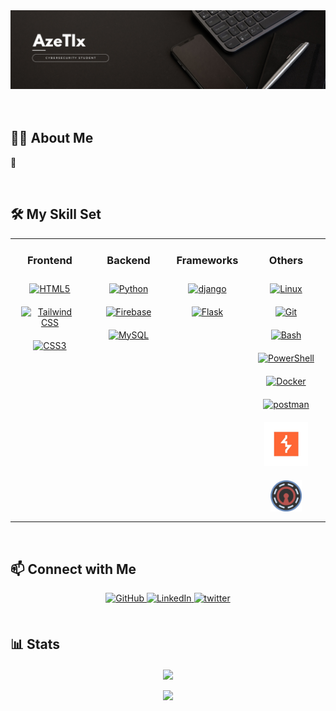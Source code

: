 <div align="center">
  <img src="https://github.com/AzeTIIx/AzeTIIx/blob/main/bannera.png">
</div>

<br>
<br>

## 👩‍💻 About Me

🥔

<br/>

## 🛠️ My Skill Set  

<div align="center">
  <table>
    <tr>
      <td valign="top" width="25%">
        <div align="center">  
          <h3>Frontend</h3>
            <a href="https://en.wikipedia.org/wiki/HTML5" target="_blank"><img style="margin: 10px" src="https://profilinator.rishav.dev/skills-assets/html5-original-wordmark.svg" alt="HTML5" height="50" /></a>  
            <a href="https://www.tailwindcss.com/" target="_blank"><img style="margin: 10px" src="https://profilinator.rishav.dev/skills-assets/tailwindcss.svg" alt="Tailwind CSS" height="50" /></a>  
            <a href="https://www.w3schools.com/css/" target="_blank"><img style="margin: 10px" src="https://profilinator.rishav.dev/skills-assets/css3-original-wordmark.svg" alt="CSS3" height="50" /></a>  
        </div>
      </td>
      <td valign="top" width="25%">
        <div align="center">  
          <h3>Backend</h3>
          <a href="https://www.python.org/" target="_blank"><img style="margin: 10px" src="https://profilinator.rishav.dev/skills-assets/python-original.svg" alt="Python" height="50" /></a>  
          <a href="https://firebase.google.com/" target="_blank"><img style="margin: 10px" src="https://profilinator.rishav.dev/skills-assets/firebase.png" alt="Firebase" height="50" /></a>  
          <a href="https://www.mysql.com/" target="_blank"><img style="margin: 10px" src="https://profilinator.rishav.dev/skills-assets/mysql-original-wordmark.svg" alt="MySQL" height="50" /></a>  
        </div>
      </td><td valign="top" width="25%">
        <div align="center">  
          <h3>Frameworks</h3>
          <a href="https://www.djangoproject.com/" target="_blank"> <img style="margin: 10px" src="https://cdn.worldvectorlogo.com/logos/django.svg" alt="django" height="50"/> </a>
          <a href="https://flask.palletsprojects.com/" target="_blank"> <img style="margin: 10px" src="https://www.vectorlogo.zone/logos/pocoo_flask/pocoo_flask-icon.svg" alt="Flask" height="50"/> </a>
        </div>
      </td>
      <td valign="top" width="25%">
        <div align="center">  
          <h3>Others</h3>
            <a href="https://www.linux.org/" target="_blank"><img style="margin: 10px" src="https://profilinator.rishav.dev/skills-assets/linux-original.svg" alt="Linux" height="50" /></a>  
            <a href="https://github.com/" target="_blank"><img style="margin: 10px" src="https://profilinator.rishav.dev/skills-assets/git-scm-icon.svg" alt="Git" height="50" /></a>  
            <a href="https://www.gnu.org/software/bash/" target="_blank"><img style="margin: 10px" src="https://profilinator.rishav.dev/skills-assets/gnu_bash-icon.svg" alt="Bash" height="50" /></a>  
            <a href="https://docs.microsoft.com/en-us/powershell/" target="_blank"><img style="margin: 10px" src="https://profilinator.rishav.dev/skills-assets/powershell.png" alt="PowerShell" height="50" /></a>  
            <a href="https://www.docker.com/" target="_blank"><img style="margin: 10px" src="https://profilinator.rishav.dev/skills-assets/docker-original-wordmark.svg" alt="Docker" height="50" /></a>  
            <a href="https://postman.com" target="_blank"> <img style="margin: 10px" src="https://www.vectorlogo.zone/logos/getpostman/getpostman-icon.svg" alt="postman" height="50"/> </a>
            <a href="https://portswigger.net/burp" target="_blank"><img style="margin: 10px" src="https://github.com/AzeTIIx/AzeTIIx/blob/main/burpsuite.png" alt="Burp Suite" height="70" /></a> 
            <a href="https://exegol.readthedocs.io/en/latest/" target="_blank"><img style="margin: 10px" src="https://github.com/AzeTIIx/AzeTIIx/blob/main/exegol.png" alt="Exegol <3" height="50" /></a> 
        </div>
      </td>     
    </tr>
  </table>  
</div>

<br/>  

## 📫 Connect with Me  

<div align="center">
  <a href="https://github.com/AzeTIIx" target="_blank">
    <img src="https://img.shields.io/badge/github-%2324292e.svg?&style=for-the-badge&logo=github&logoColor=white" alt="GitHub" style="margin-bottom: 5px;" />
  </a>
  <a href="https://linkedin.com/in/charlesaimin" target="_blank">
    <img src="https://img.shields.io/badge/linkedin-%231E77B5.svg?&style=for-the-badge&logo=linkedin&logoColor=white" alt="LinkedIn" style="margin-bottom: 5px;" />
  </a>  
  <a href="https://twitter.com/AzeTIIx" target="_blank">
    <img src=https://img.shields.io/badge/twitter-%2300acee.svg?&style=for-the-badge&logo=twitter&logoColor=white alt=twitter style="margin-bottom: 5px;" />
  </a>  
</div>  

<br/>

## 📊 Stats  

<div align="center"><img src="https://github-readme-stats.vercel.app/api?username=AzeTIIx&show_icons=true&bg_color=1e1b4b&title_color=a755f6&icon_color=a755f6&text_color=d8b4fe&border_color=1e1b4b" align="center" />
</div>  
<br>
<div align="center"><img src="https://root-me-diff.vercel.app/rm-gh?nickname=azetix&style=midnight&gstats=show" /></div>
<br/>  
